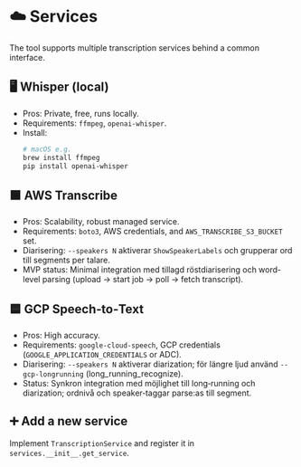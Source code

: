 # ☁️ Services

The tool supports multiple transcription services behind a common interface.

## 🖥️ Whisper (local)

- Pros: Private, free, runs locally.
- Requirements: `ffmpeg`, `openai-whisper`.
- Install:
  ```bash
  # macOS e.g.
  brew install ffmpeg
  pip install openai-whisper
  ```

## 🟧 AWS Transcribe

- Pros: Scalability, robust managed service.
- Requirements: `boto3`, AWS credentials, and `AWS_TRANSCRIBE_S3_BUCKET` set.
- Diarisering: `--speakers N` aktiverar `ShowSpeakerLabels` och grupperar ord till segments per talare.
- MVP status: Minimal integration med tillagd röstdiarisering och word-level parsing (upload → start job → poll → fetch transcript).

## 🟦 GCP Speech‑to‑Text

- Pros: High accuracy.
- Requirements: `google-cloud-speech`, GCP credentials (`GOOGLE_APPLICATION_CREDENTIALS` or ADC).
- Diarisering: `--speakers N` aktiverar diarization; för längre ljud använd `--gcp-longrunning` (long_running_recognize).
- Status: Synkron integration med möjlighet till long‑running och diarization; ordnivå och speaker‑taggar parse:as till segment.

## ➕ Add a new service

Implement `TranscriptionService` and register it in `services.__init__.get_service`.
